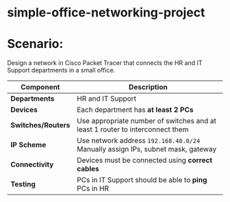 # simple-office-networking-project

# Scenario:
Design a network in Cisco Packet Tracer that connects the HR and IT Support departments in a small office.

| **Component**        | **Description**                                                                    |
| -------------------- | ---------------------------------------------------------------------------------- |
| **Departments**      | HR and IT Support                                                                  |
| **Devices**          | Each department has **at least 2 PCs**                                             |
| **Switches/Routers** | Use appropriate number of switches and at least 1 router to interconnect them      |
| **IP Scheme**        | Use network address `192.168.40.0/24`<br>Manually assign IPs, subnet mask, gateway |
| **Connectivity**     | Devices must be connected using **correct cables**                                 |
| **Testing**          | PCs in IT Support should be able to **ping** PCs in HR                             |

